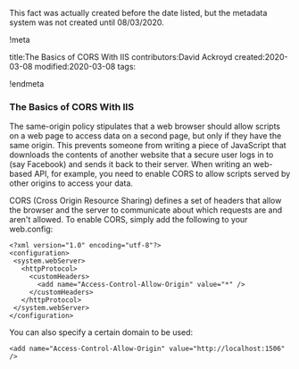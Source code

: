 This fact was actually created before the date listed, but the metadata system was not created until 08/03/2020.

!meta

title:The Basics of CORS With IIS
contributors:David Ackroyd
created:2020-03-08
modified:2020-03-08
tags:

!endmeta


### The Basics of CORS With IIS

The same-origin policy stipulates that a web browser should allow scripts on a web page to access data on a second page, but only if they have the same origin. This prevents someone from writing a piece of JavaScript that downloads the contents of another website that a secure user logs in to (say Facebook) and sends it back to their server. When writing an web-based API, for example, you need to enable CORS to allow scripts served by other origins to access your data.

CORS (Cross Origin Resource Sharing) defines a set of headers that allow the browser and the server to communicate about which requests are and aren't allowed. To enable CORS, simply add the following to your web.config:

	<?xml version="1.0" encoding="utf-8"?>
	<configuration>
	 <system.webServer>
	   <httpProtocol>
		 <customHeaders>
		   <add name="Access-Control-Allow-Origin" value="*" />
		 </customHeaders>
	   </httpProtocol>
	 </system.webServer>
	</configuration>

You can also specify a certain domain to be used:

	<add name="Access-Control-Allow-Origin" value="http://localhost:1506" />
